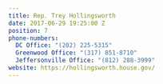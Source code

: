 ```yaml
---
title: Rep. Trey Hollingsworth
date: 2017-06-29 19:25:00 Z
position: 7
phone-numbers:
  DC Office: "(202) 225-5315"
  Greenwood Office: "(317) 851-8710"
  Jeffersonville Office: "(812) 288-3999"
website: https://hollingsworth.house.gov/
---
```


